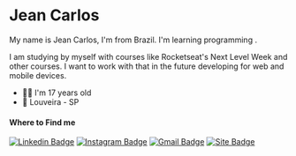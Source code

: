  # Jean Carlos
 
 My name is Jean Carlos, I'm from Brazil. I'm learning programming . 
 
I am studying by myself with courses like Rocketseat's Next Level Week and other courses. I want to work with that in the future developing for web and mobile devices.
  
-  👨‍🎓 I'm 17 years old
- 📍 Louveira - SP

#### Where to Find me
[![Linkedin Badge](https://img.shields.io/badge/-LinkedIn-blue?style=flat-square&logo=Linkedin&logoColor=white&link=https://https://www.linkedin.com/in/jean-carlos-fernandes-5b6bb51b2/)](https://www.linkedin.com/in/jean-carlos-fernandes-5b6bb51b2/) 
[![Instagram Badge](https://img.shields.io/badge/-Instagram-violet?style=flat-square&logo=Instagram&logoColor=white&link=https://www.instagram.com/jean.carl00s/)](https://www.instagram.com/jean.carl00s/) 
[![Gmail Badge](https://img.shields.io/badge/-devjeanfernandes@gmail.com-6633cc?style=flat-square&logo=Gmail&logoColor=white&link=mailto:devjeanfernandes@gmail.com)](mailto:devjeanfernandes@gmail.com)
[![Site Badge](https://img.shields.io/badge/-https://jeancarl00s.github.io/Portfolio/index.html-6633cc?style=flat-square&logo=Gmail&logoColor=white&link=mailto:devjeanfernandes@gmail.com)](https://jeancarl00s.github.io/Webgithub-2.0/)
